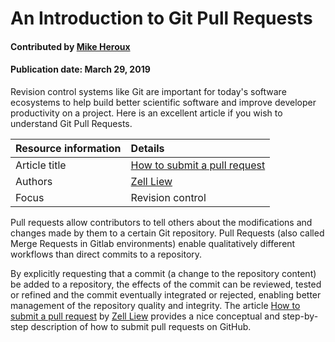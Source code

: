 # An Introduction to Git Pull Requests

#### Contributed by [Mike Heroux](https://github.com/maherou)

#### Publication date: March 29, 2019

Revision control systems like Git are important for today's software ecosystems to help build better scientific software and improve developer productivity on a project. Here is an excellent article if you wish to understand Git Pull Requests.

Resource information | Details
:--- | :--- 
Article title  | [How to submit a pull request](https://medium.freecodecamp.org/how-to-submit-a-pull-request-529efe82eea5)
Authors | [Zell Liew](https://medium.freecodecamp.org/@zellwk)
Focus | Revision control

Pull requests allow contributors to tell others about the modifications and changes made by them to a certain Git repository. Pull Requests (also called Merge Requests in Gitlab environments) enable qualitatively different workflows than direct commits to a repository.  

By explicitly requesting that a commit (a change to the repository content) be added to a repository, the effects of the commit can be reviewed, tested or refined and the commit eventually integrated or rejected, enabling better management of the repository quality and integrity. The article [How to submit a pull request](https://medium.freecodecamp.org/how-to-submit-a-pull-request-529efe82eea5) by [Zell Liew](https://medium.freecodecamp.org/@zellwk) provides a nice conceptual and step-by-step description of how to submit pull requests on GitHub.


<!---
Publish: yes
RSS update: 2019-03-29
Categories: Development
Topics: Revision control
Level: 2
Prerequisites: none
Aggregate: none
--->
